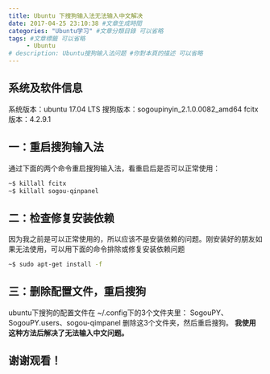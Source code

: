 ```yaml
---
title: Ubuntu 下搜狗输入法无法输入中文解决
date: 2017-04-25 23:10:38 #文章生成時間
categories: "Ubuntu学习" #文章分類目錄 可以省略
tags: #文章標籤 可以省略
     - Ubuntu
# description: Ubuntu搜狗输入法问题 #你對本頁的描述 可以省略
---
```


## 系统及软件信息
系统版本：ubuntu 17.04 LTS
搜狗版本：sogoupinyin_2.1.0.0082_amd64
fcitx版本：4.2.9.1

<!-- more -->

## 一：重启搜狗输入法
通过下面的两个命令重启搜狗输入法，看重启后是否可以正常使用：

``` bash
~$ killall fcitx
~$ killall sogou-qinpanel
```

## 二：检查修复安装依赖
因为我之前是可以正常使用的，所以应该不是安装依赖的问题。刚安装好的朋友如果无法使用，可以用下面的命令排除或修复安装依赖问题

``` bash
~$ sudo apt-get install -f
```

## 三：删除配置文件，重启搜狗
ubuntu下搜狗的配置文件在 ~/.config下的3个文件夹里：
SogouPY、SogouPY.users、sogou-qimpanel
删除这3个文件夹，然后重启搜狗。
**我使用这种方法后解决了无法输入中文问题。**

## 谢谢观看！

